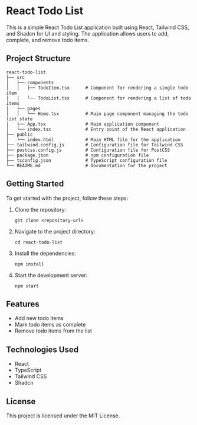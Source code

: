 # React Todo List

This is a simple React Todo List application built using React, Tailwind CSS, and Shadcn for UI and styling. The application allows users to add, complete, and remove todo items.

## Project Structure

```
react-todo-list
├── src
│   ├── components
│   │   ├── TodoItem.tsx      # Component for rendering a single todo item
│   │   └── TodoList.tsx      # Component for rendering a list of todo items
│   ├── pages
│   │   └── Home.tsx          # Main page component managing the todo list state
│   ├── App.tsx               # Main application component
│   └── index.tsx             # Entry point of the React application
├── public
│   └── index.html            # Main HTML file for the application
├── tailwind.config.js        # Configuration file for Tailwind CSS
├── postcss.config.js         # Configuration file for PostCSS
├── package.json              # npm configuration file
├── tsconfig.json             # TypeScript configuration file
└── README.md                 # Documentation for the project
```

## Getting Started

To get started with the project, follow these steps:

1. Clone the repository:
   ```
   git clone <repository-url>
   ```

2. Navigate to the project directory:
   ```
   cd react-todo-list
   ```

3. Install the dependencies:
   ```
   npm install
   ```

4. Start the development server:
   ```
   npm start
   ```

## Features

- Add new todo items
- Mark todo items as complete
- Remove todo items from the list

## Technologies Used

- React
- TypeScript
- Tailwind CSS
- Shadcn

## License

This project is licensed under the MIT License.